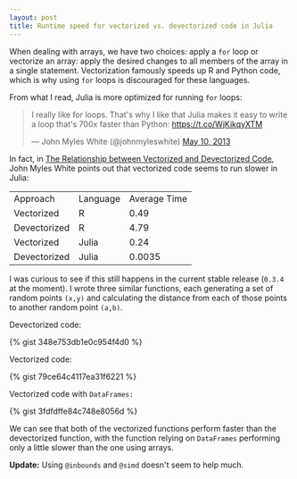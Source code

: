 ```yaml
---
layout: post
title: Runtime speed for vectorized vs. devectorized code in Julia
---
```


When dealing with arrays, we have two choices: apply a `for` loop or vectorize an array: apply the desired changes to all members of the array in a single statement. Vectorization famously speeds up R and Python code, which is why using `for` loops is discouraged for these languages.

From what I read, Julia is more optimized for running `for` loops:

<blockquote class="twitter-tweet" lang="en"><p>I really like for loops. That&#39;s why I like that Julia makes it easy to write a loop that&#39;s 700x faster than Python: <a href="https://t.co/WjKikqyXTM">https://t.co/WjKikqyXTM</a></p>&mdash; John Myles White (@johnmyleswhite) <a href="https://twitter.com/johnmyleswhite/status/332920041626554369">May 10, 2013</a></blockquote>
<script async src="//platform.twitter.com/widgets.js" charset="utf-8"></script>

In fact, in [The Relationship between Vectorized and Devectorized Code](http://www.johnmyleswhite.com/notebook/2013/12/22/the-relationship-between-vectorized-and-devectorized-code/), John Myles White points out that vectorized code seems to run slower in Julia:

<table>
    <tr>
      <td>Approach</td>
      <td>Language</td>
      <td>Average Time</td>
    </tr>
    <tr>
      <td>Vectorized</td>
      <td>R</td>
      <td>0.49</td>
    </tr>
    <tr>
      <td>Devectorized</td>
      <td>R</td>
      <td>4.79</td>
    </tr>
    <tr>
      <td>Vectorized</td>
      <td>Julia</td>
      <td>0.24</td>
    </tr>
    <tr>
      <td>Devectorized</td>
      <td>Julia</td>
      <td>0.0035</td>
    </tr>
</table>

I was curious to see if this still happens in the current stable release (`0.3.4` at the moment). I wrote three similar functions, each generating a set of random points <code>(x,y)</code> and calculating the distance from each of those points to another random point <code>(a,b)</code>.

Devectorized code:

{% gist 348e753db1e0c954f4d0 %}

Vectorized code:

{% gist 79ce64c4117ea31f6221 %}

Vectorized code with <code>DataFrames:</code>

{% gist 3fdfdffe84c748e8056d %}

We can see that both of the vectorized functions perform faster than the devectorized function, with the function relying on `DataFrames` performing only a little slower than the one using arrays.

**Update:** Using `@inbounds` and `@simd` doesn't seem to help much.